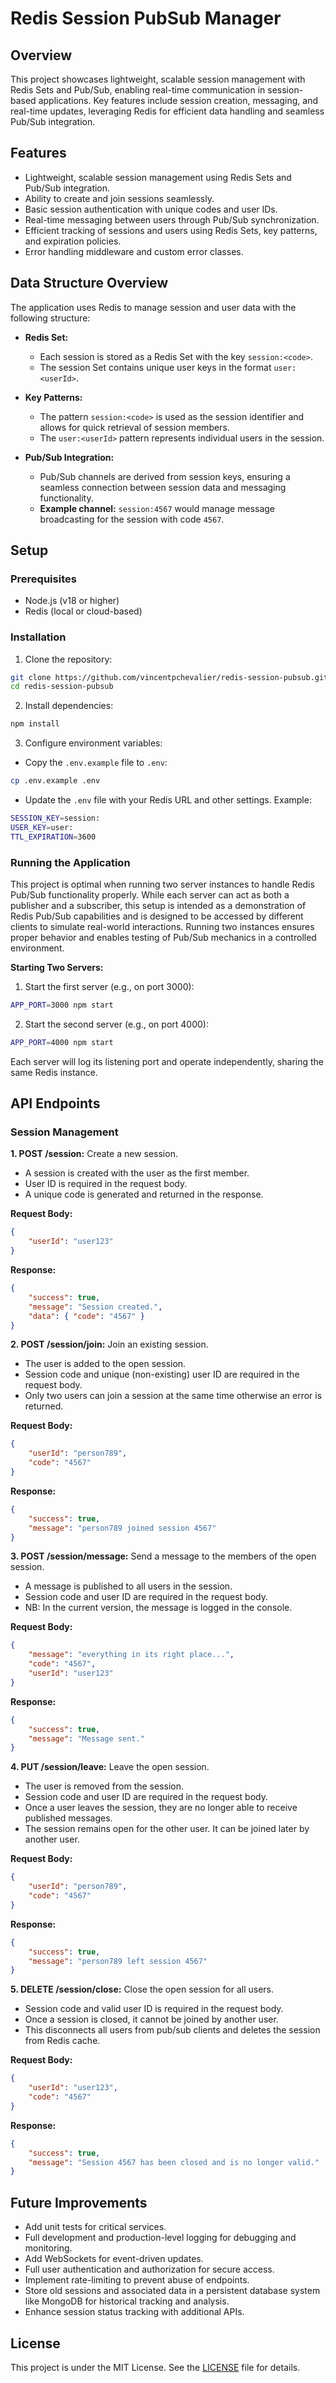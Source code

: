 # Redis Session PubSub Manager

## Overview

This project showcases lightweight, scalable session management with Redis Sets and Pub/Sub, enabling real-time communication in session-based applications. Key features include session creation, messaging, and real-time updates, leveraging Redis for efficient data handling and seamless Pub/Sub integration.

## Features

- Lightweight, scalable session management using Redis Sets and Pub/Sub integration.
- Ability to create and join sessions seamlessly.
- Basic session authentication with unique codes and user IDs.
- Real-time messaging between users through Pub/Sub synchronization.
- Efficient tracking of sessions and users using Redis Sets, key patterns, and expiration policies.
- Error handling middleware and custom error classes.

## Data Structure Overview

The application uses Redis to manage session and user data with the following structure:

- **Redis Set:**

  - Each session is stored as a Redis Set with the key `session:<code>`.
  - The session Set contains unique user keys in the format `user:<userId>`.

- **Key Patterns:**

  - The pattern `session:<code>` is used as the session identifier and allows for quick retrieval of session members.
  - The `user:<userId>` pattern represents individual users in the session.

- **Pub/Sub Integration:**

  - Pub/Sub channels are derived from session keys, ensuring a seamless connection between session data and messaging functionality.
  - **Example channel:** `session:4567` would manage message broadcasting for the session with code `4567`.

## Setup

### Prerequisites

- Node.js (v18 or higher)
- Redis (local or cloud-based)

### Installation

1. Clone the repository:

```bash
git clone https://github.com/vincentpchevalier/redis-session-pubsub.git
cd redis-session-pubsub
```

2. Install dependencies:

```bash
npm install
```

3. Configure environment variables:

- Copy the `.env.example` file to `.env`:

```bash
cp .env.example .env
```

- Update the `.env` file with your Redis URL and other settings. Example:

```bash
SESSION_KEY=session:
USER_KEY=user:
TTL_EXPIRATION=3600
```

### Running the Application

This project is optimal when running two server instances to handle Redis Pub/Sub functionality properly. While each server can act as both a publisher and a subscriber, this setup is intended as a demonstration of Redis Pub/Sub capabilities and is designed to be accessed by different clients to simulate real-world interactions. Running two instances ensures proper behavior and enables testing of Pub/Sub mechanics in a controlled environment.

**Starting Two Servers:**

1.  Start the first server (e.g., on port 3000):

```bash
APP_PORT=3000 npm start

```

2. Start the second server (e.g., on port 4000):

```bash
APP_PORT=4000 npm start
```

Each server will log its listening port and operate independently, sharing the same Redis instance.

## API Endpoints

### Session Management

**1. POST /session:** Create a new session.

- A session is created with the user as the first member.
- User ID is required in the request body.
- A unique code is generated and returned in the response.

**Request Body:**

```json
{
	"userId": "user123"
}
```

**Response:**

```json
{
	"success": true,
	"message": "Session created.",
	"data": { "code": "4567" }
}
```

**2. POST /session/join:** Join an existing session.

- The user is added to the open session.
- Session code and unique (non-existing) user ID are required in the request body.
- Only two users can join a session at the same time otherwise an error is returned.

**Request Body:**

```json
{
	"userId": "person789",
	"code": "4567"
}
```

**Response:**

```json
{
	"success": true,
	"message": "person789 joined session 4567"
}
```

**3. POST /session/message:** Send a message to the members of the open session.

- A message is published to all users in the session.
- Session code and user ID are required in the request body.
- NB: In the current version, the message is logged in the console.

**Request Body:**

```json
{
	"message": "everything in its right place...",
	"code": "4567",
	"userId": "user123"
}
```

**Response:**

```json
{
	"success": true,
	"message": "Message sent."
}
```

**4. PUT /session/leave:** Leave the open session.

- The user is removed from the session.
- Session code and user ID are required in the request body.
- Once a user leaves the session, they are no longer able to receive published messages.
- The session remains open for the other user. It can be joined later by another user.

**Request Body:**

```json
{
	"userId": "person789",
	"code": "4567"
}
```

**Response:**

```json
{
	"success": true,
	"message": "person789 left session 4567"
}
```

**5. DELETE /session/close:** Close the open session for all users.

- Session code and valid user ID is required in the request body.
- Once a session is closed, it cannot be joined by another user.
- This disconnects all users from pub/sub clients and deletes the session from Redis cache.

**Request Body:**

```json
{
	"userId": "user123",
	"code": "4567"
}
```

**Response:**

```json
{
	"success": true,
	"message": "Session 4567 has been closed and is no longer valid."
}
```

## Future Improvements

- Add unit tests for critical services.
- Full development and production-level logging for debugging and monitoring.
- Add WebSockets for event-driven updates.
- Full user authentication and authorization for secure access.
- Implement rate-limiting to prevent abuse of endpoints.
- Store old sessions and associated data in a persistent database system like MongoDB for historical tracking and analysis.
- Enhance session status tracking with additional APIs.

## License

This project is under the MIT License. See the [LICENSE](LICENSE) file for details.
